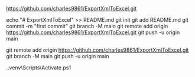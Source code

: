 https://github.com/charles9861/ExportXmlToExcel.git



echo "# ExportXmlToExcel" >> README.md
git init
git add README.md
git commit -m "first commit"
git branch -M main
git remote add origin https://github.com/charles9861/ExportXmlToExcel.git
git push -u origin main



git remote add origin https://github.com/charles9861/ExportXmlToExcel.git
git branch -M main
git push -u origin main


.\.venv\Scripts\Activate.ps1
